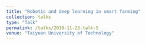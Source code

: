 ```yaml
---
title: "Robotic and deep learning in smart farming"
collection: talks
type: "Talk"
permalink: /talks/2019-11-23-talk-5
venue: "Taiyuan University of Technology"
---
```

